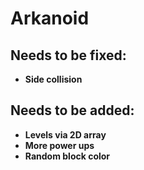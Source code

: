 # Arkanoid

## Needs to be fixed:
- **Side collision**

## Needs to be added:
- **Levels via 2D array**
- **More power ups**
- **Random block color**
